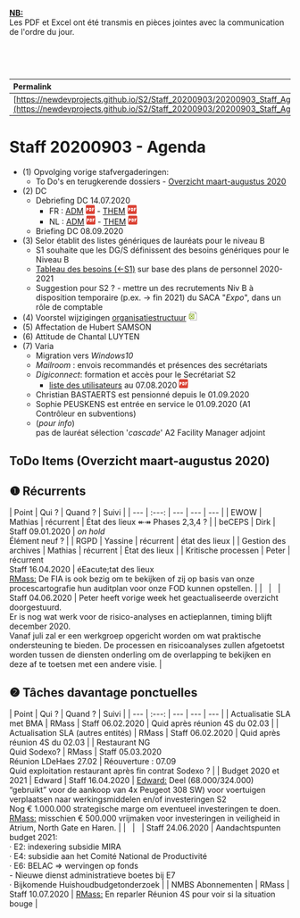 <link rel="stylesheet" href="https://newdevprojects.github.io/S2/S2.css">
<link rel="stylesheet" href="S2.css">

<u><b>NB:</b></u>  
Les PDF et Excel ont été transmis en pièces jointes avec la communication de l'ordre du jour.  

&nbsp;

&nbsp;

| Permalink |
| :--- |
| [https://newdevprojects.github.io/S2/Staff_20200903/20200903_Staff_Agenda.html](https://newdevprojects.github.io/S2/Staff_20200903/20200903_Staff_Agenda.html) | 

# Staff 20200903 - Agenda

* (1) Opvolging vorige stafvergaderingen:
	* To Do's en terugkerende dossiers - [Overzicht maart-augustus 2020](#todo)
* (2) DC 
	* Debriefing DC 14.07.2020
		* FR : [ADM](https://newdevprojects.github.io/S2/Staff/20200714_Adm_FR.pdf) ![](pdf.png) - [THEM](https://newdevprojects.github.io/S2/Staff/20200714_Them_FR.pdf) ![](pdf.png)
		* NL : [ADM](https://newdevprojects.github.io/S2/Staff/20200714_Adm_NL.pdf) ![](pdf.png) - [THEM](https://newdevprojects.github.io/S2/Staff/20200714_Them_NL.pdf) ![](pdf.png)
	* Briefing DC 08.09.2020
* (3) Selor établit des listes génériques de lauréats pour le niveau B
	* S1 souhaite que les DG/S définissent des besoins génériques pour le Niveau B
	* [Tableau des besoins (&larr;S1)](Besoins_B_Aperçu_postes_PP2020_2021.pdf) sur base des plans de personnel 2020-2021
	* Suggestion pour S2 ? - mettre un des recrutements Niv B à disposition temporaire (p.ex. &rarr; fin 2021) du SACA "*Expo*", dans un rôle de comptable
* (4) Voorstel wijzigingen [organisatiestructuur](Voorstel_MLenaerts_V2_Organisatiestructuur_S2.xls) ![](excel.png)
* (5) Affectation de Hubert SAMSON
* (6) Attitude de Chantal LUYTEN
* (7) Varia
	* Migration vers *Windows10*
	* *Mailroom* : envois recommandés et présences des secrétariats
	* *Digiconnect*: formation et accès pour le Secrétariat S2
		* [liste des utilisateurs](20200807_Lijst_Digiconnect_users.pdf) au 07.08.2020 ![](pdf.png)
	* Christian BASTAERTS est pensionné depuis le 01.09.2020
	* Sophie PEUSKENS est entrée en service le 01.09.2020 (A1 Contrôleur en subventions)
	* (*pour info*)<br>pas de lauréat sélection '*cascade*' A2 Facility Manager adjoint

<a name="todo"> </a>

## ToDo Items (Overzicht maart-augustus 2020)

## &#10102; Récurrents

| Point | Qui ? | Quand ? | Suivi |
| --- | :---: | --- | --- | --- |
| EWOW | Mathias | récurrent | &Eacute;tat des lieux &Larr;&Rarr; Phases 2,3,4 ? |
| beCEPS | Dirk | Staff 09.01.2020 | *on hold*<br>&Eacute;lément neuf ? |
| RGPD | Yassine | récurrent | état des lieux |
| Gestion des archives | Mathias | récurrent | &Eacute;tat des lieux |
| Kritische processen | Peter | récurrent<br>Staff 16.04.2020 | éEacute;tat des lieux<br><u>RMass:</u> De FIA is ook bezig om te bekijken of zij op basis van onze procescartografie hun auditplan voor onze FOD kunnen opstellen. |
| &nbsp; | &nbsp; | Staff 04.06.2020 | Peter heeft vorige week het geactualiseerde overzicht doorgestuurd.<br>Er is nog wat werk voor de risico-analyses en actieplannen, timing blijft december 2020.<br>Vanaf juli zal er een werkgroep opgericht worden om wat praktische ondersteuning te bieden. De processen en risicoanalyses zullen afgetoetst worden tussen de diensten onderling om de overlapping te bekijken en deze af te toetsen met een andere visie. |

## &#10103; Tâches davantage ponctuelles

| Point | Qui ? | Quand ? | Suivi |
| --- | :---: | --- | --- | --- |
| Actualisatie SLA met BMA | RMass | Staff 06.02.2020 | Quid après réunion 4S du 02.03 |
| Actualisation SLA (autres entités) | RMass | Staff 06.02.2020 | Quid après réunion 4S du 02.03 |
| Restaurant NG<br>Quid Sodexo? | RMass | Staff 05.03.2020<br>Réunion LDeHaes 27.02 | Réouverture : 07.09<br>Quid exploitation restaurant après fin contrat Sodexo ? |
| Budget 2020 et 2021 | Edward | Staff 16.04.2020 | <u>Edward:</u> Deel (68.000/324.000) “gebruikt” voor de aankoop van 4x Peugeot 308 SW) voor voertuigen verplaatsen naar werkingsmiddelen en/of investeringen S2<br>Nog € 1.000.000 strategische marge om eventueel investeringen te doen.<br><u>RMass:</u> misschien € 500.000 vrijmaken voor investeringen in veiligheid in Atrium, North Gate en Haren. |
| &nbsp; | &nbsp; | Staff 24.06.2020 | Aandachtspunten budget 2021:<br>&middot; E2: indexering subsidie MIRA <br>&middot; E4: subsidie aan het Comité National de Productivité<br>&middot; E6: BELAC => wervingen op fonds<br>- Nieuwe dienst administratieve boetes bij E7<br>&middot; Bijkomende Huishoudbudgetonderzoek |
| NMBS Abonnementen | RMass | Staff 10.07.2020 | <u>RMass:</u> En reparler Réunion 4S pour voir si la situation bouge |
